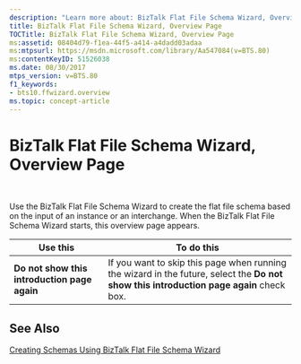 ```yaml
---
description: "Learn more about: BizTalk Flat File Schema Wizard, Overview Page"
title: BizTalk Flat File Schema Wizard, Overview Page
TOCTitle: BizTalk Flat File Schema Wizard, Overview Page
ms:assetid: 08404d79-f1ea-44f5-a414-a4dadd03adaa
ms:mtpsurl: https://msdn.microsoft.com/library/Aa547084(v=BTS.80)
ms:contentKeyID: 51526038
ms.date: 08/30/2017
mtps_version: v=BTS.80
f1_keywords:
- bts10.ffwizard.overview
ms.topic: concept-article
---
```


# BizTalk Flat File Schema Wizard, Overview Page

 

Use the BizTalk Flat File Schema Wizard to create the flat file schema based on the input of an instance or an interchange. When the BizTalk Flat File Schema Wizard starts, this overview page appears.

<table>
<thead>
<tr class="header">
<th>Use this</th>
<th>To do this</th>
</tr>
</thead>
<tbody>
<tr class="odd">
<td><strong>Do not show this introduction page again</strong></td>
<td>If you want to skip this page when running the wizard in the future, select the <strong>Do not show this introduction page again</strong> check box.</td>
</tr>
</tbody>
</table>


## See Also

[Creating Schemas Using BizTalk Flat File Schema Wizard](https://msdn.microsoft.com/library/aa559306\(v=bts.80\))


